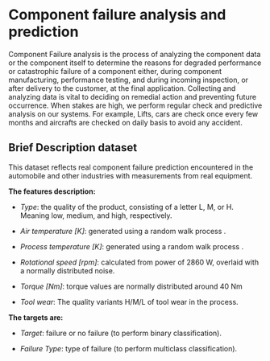 # Component failure analysis and prediction
Component Failure analysis is the process of analyzing the component data or the component itself to determine the reasons for degraded performance or catastrophic failure of a component either, during component manufacturing, performance testing, and during incoming inspection, or after delivery to the customer, at the final application. Collecting and analyzing data is vital to deciding on remedial action and preventing future occurrence. When stakes are high, we perform regular check and predictive analysis on our systems. For example, Lifts, cars are check once every few months and aircrafts are checked on daily basis to avoid any accident.

## Brief Description dataset

This dataset reflects real component failure prediction encountered in the
automobile and other industries with measurements from real equipment. 

**The features description:**

- _Type_: the quality of the product, consisting of a letter L, M, or H.
Meaning low, medium, and high, respectively.

- _Air temperature [K]_: generated using a random walk process .

- _Process temperature [K]_: generated using a random walk process .

- _Rotational speed [rpm]_: calculated from power of 2860 W, overlaid with a
normally distributed noise.

- _Torque [Nm]_: torque values are normally distributed around 40 Nm

- _Tool wear_: The quality variants H/M/L of tool wear
in the process.

**The targets are:**

- _Target_: failure or no failure (to perform binary classification).

- _Failure Type_: type of failure (to perform multiclass classification).
